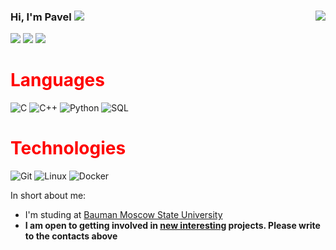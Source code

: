 ### Hi, I'm Pavel  <img src="https://img.icons8.com/color/20/000000/instagram-verification-badge.png"/><a href="" target="_blank"> <img align="right" src="https://komarev.com/ghpvc/?username=DestroyFolly"/>

<a href="" target="_blank"><img src="https://img.icons8.com/color/40/000000/telegram-app--v4.png"/></a>
<a href="" target="_blank"><img src="https://img.icons8.com/color/40/000000/linkedin-circled--v2.png"/></a>
<a href="" target="_blank"><img src="https://img.icons8.com/color/40/000000/vk-circled.png"/></a>

<h1 style="color: red">Languages</h1>

![C](https://img.shields.io/badge/-C-000?style=flat&logo=C)
![C++](https://img.shields.io/badge/-C-000?style=flat&logo=Cpp)
![Python](https://img.shields.io/badge/-Python-000?style=flat&logo=Python)
![SQL](https://img.shields.io/badge/-SQL-000?style=flat&logo=MySQL)
  
<h1 style="color: red">Technologies</h1>

![Git](https://img.shields.io/badge/-Git-000?style=flat&logo=git&logoColor=F05032)
![Linux](https://img.shields.io/badge/-Linux-000?style=flat&logo=linux&logoColor=FCC624)
![Docker](https://img.shields.io/badge/-Docker-000?style=flat&logo=Docker)

      
In short about me:
- I'm studing at [Bauman Moscow State University](https://bmstu.ru)
- **I am open to getting involved in <u>new interesting</u> projects. Please write to the contacts above**


